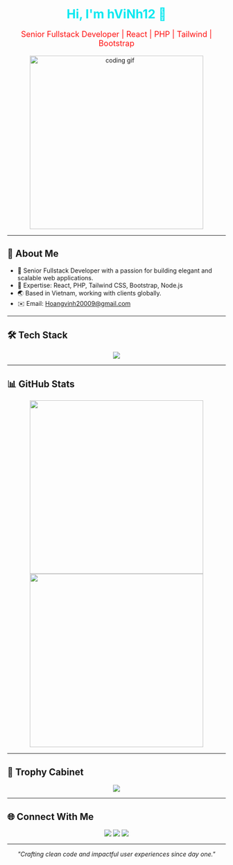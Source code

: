 <!-- MODERN & POLISHED README -->

<h1 align="center" style="color:#0AE8F0;">Hi, I'm hViNh12 👋</h1>
<p align="center" style="font-size:18px; color: red; animation: blink 1s infinite;">Senior Fullstack Developer | React | PHP | Tailwind | Bootstrap</p>

<style>
@keyframes blink {
  0% { opacity: 1; }
  50% { opacity: 0.3; }
  100% { opacity: 1; }
}
</style>

<p align="center">
  <img src="https://media.giphy.com/media/qgQUggAC3Pfv687qPC/giphy.gif" width="400" alt="coding gif"/>
</p>

---

## 🚀 About Me
- 💼 Senior Fullstack Developer with a passion for building elegant and scalable web applications.
- 🎯 Expertise: React, PHP, Tailwind CSS, Bootstrap, Node.js
- 🌏 Based in Vietnam, working with clients globally.
- ✉️ Email: Hoangvinh20009@gmail.com 

---

## 🛠️ Tech Stack
<p align="center">
  <img src="https://skillicons.dev/icons?i=react,tailwind,php,bootstrap,js,ts,html,css,git,github,vscode,linux,docker,nodejs" />
</p>

---

## 📊 GitHub Stats
<p align="center">
  <img src="https://github-readme-stats.vercel.app/api?username=hViNh12&show_icons=true&theme=radical&hide_border=false&border_radius=10&custom_title=GitHub+Stats" width="400" />
  <img src="https://github-readme-streak-stats.herokuapp.com?user=hViNh12&theme=radical&hide_border=false&border_radius=10" width="400" />
</p>

---

## 🌟 Trophy Cabinet
<p align="center">
  <img src="https://github-profile-trophy.vercel.app/?username=hViNh12&theme=onedark&no-frame=true&column=6&margin-w=10" />
</p>

---

## 🌐 Connect With Me
<p align="center">
  <a href="https://www.linkedin.com/in/ho%C3%A0ng-vinh-177819344/"><img src="https://img.shields.io/badge/LinkedIn-0077B5?style=for-the-badge&logo=linkedin&logoColor=white"/></a>
  <a href="mailto:Hoangvinh20009@gmail.com"><img src="https://img.shields.io/badge/Email-D14836?style=for-the-badge&logo=gmail&logoColor=white"/></a>
  <a href="https://github.com/hViNh12"><img src="https://img.shields.io/badge/GitHub-181717?style=for-the-badge&logo=github&logoColor=white"/></a>
</p>

---

<p align="center"><i>"Crafting clean code and impactful user experiences since day one."</i></p>
